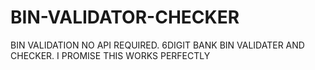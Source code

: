 # BIN-VALIDATOR-CHECKER
BIN VALIDATION NO API REQUIRED. 6DIGIT BANK BIN VALIDATER AND CHECKER. I PROMISE THIS WORKS PERFECTLY
